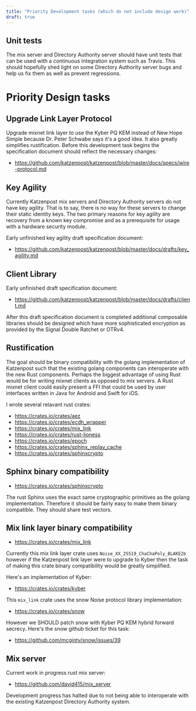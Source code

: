 ```yaml
---
title: "Priority Development tasks (which do not include design work)"
draft: true
---
```


## Unit tests

The mix server and Directory Authority server should have unit tests
that can be used with a continuous integration system such as Travis.
This should hopefully shed light on some Directory Authority server bugs
and help us fix them as well as prevent regressions.

# Priority Design tasks

## Upgrade Link Layer Protocol

Upgrade mixnet link layer to use the Kyber PQ KEM instead of New Hope
Simple because Dr. Peter Schwabe says it\'s a good idea. It also greatly
simplifies rustification. Before this development task begins the
specification document should reflect the necessary changes:

- https://github.com/katzenpost/katzenpost/blob/master/docs/specs/wire-protocol.md

## Key Agility

Currently Katzenpost mix servers and Directory Authority servers do not
have key agility. That is to say, there is no way for these servers to
change their static identity keys. The two primary reasons for key
agility are recovery from a known key compromise and as a prerequisite
for usage with a hardware security module.

Early unfinished key agility draft specification document:

- https://github.com/katzenpost/katzenpost/blob/master/docs/drafts/key_agility.md

## Client Library

Early unfinished draft specification document:

- https://github.com/katzenpost/katzenpost/blob/master/docs/drafts/client.md

After this draft specification document is completed additional
composable libraries should be designed which have more sophisticated
encryption as provided by the Signal Double Ratchet or OTRv4.

## Rustification

The goal should be binary compatibility with the golang implementation
of Katzenpost such that the existing golang components can interoperate
with the new Rust components. Perhaps the biggest advantage of using
Rust would be for writing mixnet clients as opposed to mix servers. A
Rust mixnet client could easily present a FFI that could be used by user
interfaces written in Java for Android and Swift for iOS.

I wrote several relavant rust crates:

- https://crates.io/crates/aez
- https://crates.io/crates/ecdh_wrapper
- https://crates.io/crates/mix_link
- https://crates.io/crates/rust-lioness
- https://crates.io/crates/epoch
- https://crates.io/crates/sphinx_replay_cache
- https://crates.io/crates/sphinxcrypto

## Sphinx binary compatibility

- https://crates.io/crates/sphinxcrypto

The rust Sphinx uses the exact same cryptographic primitives as the
golang implementation. Therefore it should be fairly easy to make them
binary compatible. They should share test vectors.

## Mix link layer binary compatibility

- https://crates.io/crates/mix_link

Currently this mix link layer crate uses
`Noise_XX_25519_ChaChaPoly_BLAKE2b` however if the Katzenpost link layer
were to upgrade to Kyber then the task of making this crate binary
compatibility would be greatly simplified.

Here's an implementation of Kyber:

- https://crates.io/crates/kyber

This `mix_link` crate uses the snow Noise protocol library
implementation:

- https://crates.io/crates/snow

However we SHOULD patch snow with Kyber PQ KEM hybrid forward secrecy.
Here's the snow github ticket for this task:

- https://github.com/mcginty/snow/issues/39

## Mix server

Current work in progress rust mix server:

- https://github.com/david415/mix_server

Development progress has halted due to not being able to interoperate
with the existing Katzenpost Directory Authority system.
